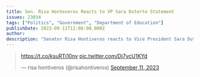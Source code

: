 ```yaml
---
title: Sen. Risa Honteveros Reacts to VP Sara Duterte Statement
issues: 23034
tags: ["Politics", "Government", "Department of Education"]
publishDate: 2023-09-11T12:06:00.000Z
author: 
description: "Senator Risa Hontiveros reacts to Vice President Sara Duterte's stament thanking officials who helped approved her office's ₱125M Confidential Fund in 2022"
---
```


<blockquote class="twitter-tweet"><p lang="zxx" dir="ltr"><a href="https://t.co/ksuRTi10nv">https://t.co/ksuRTi10nv</a> <a href="https://t.co/Dj7ycU1KYd">pic.twitter.com/Dj7ycU1KYd</a></p>&mdash; risa hontiveros (@risahontiveros) <a href="https://twitter.com/risahontiveros/status/1701205685483208877?ref_src=twsrc%5Etfw">September 11, 2023</a></blockquote> <script async src="https://platform.twitter.com/widgets.js" charset="utf-8"></script> 